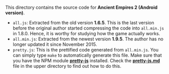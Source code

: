 This directory contains the source code for **Ancient Empires 2 (Android version)**.

* `all.js`: Extracted from the old version **1.6.5**. This is the last version before the original author started compressing the code into `all.min.js` in 1.8.0. Hence, it is worthy for studying how the game actually works.
* `all.min.js`: Extracted from the newest version **1.9.5**. The author has no longer updated it since November 2015.
* `pretty.js`: This is the prettified code generated from `all.min.js`. You can simply type `make` to automatically generate this file. Make sure that you have the NPM module **[pretty-js](https://www.npmjs.com/package/pretty-js)** installed. Check the **[pretty-js.md](https://github.com/ancient-empires-resources/js-Android/blob/main/pretty-js.md)** file in the upper directory to find out how to do this.
